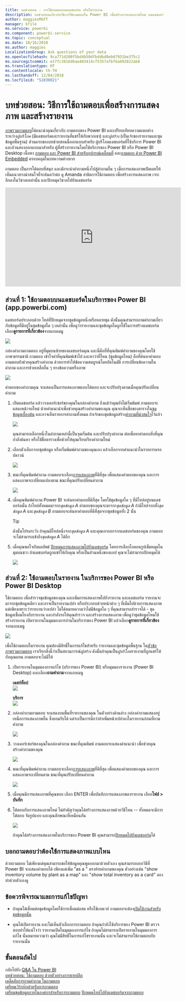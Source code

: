 ```yaml
---
title: บทช่วยสอน - การใช้ถามตอบบนแดชบอร์ด หรือในรายงาน
description: บทช่วยสอนเกี่ยวกับวิธีการใช้ถามตอบใน Power BI เพื่อสร้างการแสดงภาพใหม่ บนแดชบอร์ดและรายงาน
author: maggiesMSFT
manager: kfile
ms.service: powerbi
ms.component: powerbi-service
ms.topic: conceptual
ms.date: 10/16/2018
ms.author: maggies
LocalizationGroup: Ask questions of your data
ms.openlocfilehash: 9ca771d200f5bd4b50dfbddbd8eb67931be375c1
ms.sourcegitcommit: e17fc3816d6ae403414cf5357afbf6a492822ab8
ms.translationtype: HT
ms.contentlocale: th-TH
ms.lasthandoff: 12/04/2018
ms.locfileid: "52830021"
---
```

# <a name="tutorial-how-to-use-qa-to-create-visualizations-and-build-reports"></a>บทช่วยสอน: วิธีการใช้ถามตอบเพื่อสร้างการแสดงภาพ และสร้างรายงาน
[ภาพรวมถามตอบ](consumer/end-user-q-and-a.md)ได้แนะนำคุณเกี่ยวกับ ถามตอบของ Power BI และเปรียบเทียบความแตกต่างระหว่าง*ผู้บริโภค* (มีแดชบอร์ดและรายงานที่แชร์ให้กับพวกเขา) และ*ผู้สร้าง* (เป็นเจ้าของรายงานและชุดข้อมูลพื้นฐาน) ส่วนแรกของบทช่วยสอนนี้ออกแบบสำหรับ ผู้บริโภคแดชบอร์ดที่ใช้บริการ Power BI และส่วนสองออกแบบมาสำหรับ ผู้ที่สร้างรายงานโดยใช้บริการของ Power BI หรือ Power BI Desktop เนื้อหา [ถามตอบ และ Power BI สำหรับอุปกรณ์เคลื่อนที่](consumer/mobile/mobile-apps-ios-qna.md) และ[ถามตอบ ด้วย Power BI Embedded](developer/qanda.md) ครอบคลุมในบทความต่างหาก

ถามตอบ เป็นการโต้ตอบที่สนุก และมักจะนำคำถามหนึ่งไปสู่คำถามอื่น ๆ เมื่อการแสดงภาพเปิดเผยให้เห็นแนวทางน่าสนใจที่จะค้นคว้าต่อ ดู Amanda สาธิตการใช้ถามตอบ เพื่อสร้างการแสดงภาพ เจาะลึกลงในวิชวลเหล่านั้น และปักหมุดวิชวลไปยังแดชบอร์ด

<iframe width="560" height="315" src="https://www.youtube.com/embed/qMf7OLJfCz8?list=PL1N57mwBHtN0JFoKSR0n-tBkUJHeMP2cP" frameborder="0" allowfullscreen></iframe>

## <a name="part-1-use-qa-on-a-dashboard-in-power-bi-service-apppowerbicom"></a>ส่วนที่ 1: ใช้ถามตอบบนแดชบอร์ดในบริการของ Power BI (app.powerbi.com)
แดชบอร์ดประกอบด้วย ไทล์ที่ปักหมุดจากชุดข้อมูลหนึ่งหรือหลายชุด ดังนั้นคุณสามารถถามคำถามเกี่ยวกับข้อมูลที่มีอยู่ในชุดข้อมูลใด ๆ เหล่านั้น เพื่อดูว่ารายงานและชุดข้อมูลใดถูกใช้ในการสร้างแดชบอร์ด เลือก**ดูรายการที่เกี่ยวข้อง**จากแถบเมนู

![](media/power-bi-tutorial-q-and-a/power-bi-view-related.png)

กล่องคำถามถามตอบ อยู่ที่มุมบนซ้ายของแดชบอร์ดคุณ และนี่คือที่ที่คุณพิมพ์คำถามของคุณโดยใช้ภาษาธรรมชาติ ถามตอบ เข้าใจคำที่คุณพิมพ์เข้าไป และหาว่าที่ไหน (ชุดข้อมูลไหน) คือที่ค้นหาคำตอบ ถามตอบยังช่วยคุณสร้างคำถาม ด้วยการทำให้ข้อความสมบูรณ์โดยอัตโนมัติ การเปลี่ยนข้อความในคำถาม และการช่วยเหลืออื่น ๆ ทางข้อความหรือภาพ

![](media/power-bi-tutorial-q-and-a/powerbi-qna.png)

คำตอบของคำถามคุณ จะแสดงเป็นการแสดงภาพแบบโต้ตอบ และจะปรับปรุงตามเมื่อคุณปรับเปลี่ยนคำถาม

1. เปิดแดชบอร์ด แล้ววางเคอร์เซอร์ของคุณในกล่องคำถาม ถึงแม้ว่าคุณยังไม่เริ่มพิมพ์ ถามตอบจะแสดงหน้าจอใหม่ ด้วยคำแนะนำเพื่อช่วยคุณสร้างคำถามของคุณ คุณจะเห็นชื่อของตารางใน[ชุดข้อมูลเบื้องต้น](service-get-data.md) และอาจเห็นรายการคำถามทั้งหมด ถ้าเจ้าของชุดข้อมูลสร้าง[คำถามที่น่าสนใจ](service-q-and-a-create-featured-questions.md)ไว้แล้ว

   ![](media/power-bi-tutorial-q-and-a/powerbi-qna-cursor.png)

   คุณสามารถเลือกหนึ่งในคำถามเหล่านี้เป็นจุดเริ่มต้น และปรับปรุงคำถาม ต่อเพื่อหาคำตอบสิ่งที่คุณกำลังค้นหา หรือใช้ชื่อตารางเพื่อช่วยให้คุณเรียบเรียงคำถามใหม่

2. เลือกตัวเลือกจากชุดข้อมูล หรือเริ่มพิมพ์คำถามของคุณเอง แล้วเลือกจากคำแนะนำในรายการดรอปดาวน์

   ![](media/power-bi-tutorial-q-and-a/powerbi-qna-list.png)

3. ขณะที่คุณพิมพ์คำถาม ถามตอบจะเลือก[การแสดงภาพ](visuals/power-bi-visualization-types-for-reports-and-q-and-a.md)ที่ดีที่สุด เพื่อแสดงคำตอบของคุณ และการแสดงภาพจะเปลี่ยนแปลงตาม ขณะที่คุณปรับเปลี่ยนคำถาม

   ![](media/power-bi-tutorial-q-and-a/powerbi-qna-viz.png)

4. เมื่อคุณพิมพ์คำถาม Power BI จะค้นหาคำตอบที่ดีที่สุด โดยใช้ชุดข้อมูลใด ๆ ที่มีไทล์อยู่บนแดชบอร์ดนั้น  ถ้าไทล์ทั้งหมดมาจาก*ชุดข้อมูล A* คำตอบของคุณจะมาจาก*ชุดข้อมูล A*  ถ้ามีไทล์จากทั้ง*ชุดข้อมูล A* และ*ชุดข้อมูล B* ถามตอบจะค้นหาคำตอบที่ดีที่สุดจากชุดข้อมูลทั้ง 2 นั้น

   > [!TIP]
   > ดังนั้นโปรดระวัง ถ้าคุณมีไทล์หนึ่งจาก*ชุดข้อมูล A* และคุณเอาออกจากแดชบอร์ดของคุณ ถามตอบจะไม่สามารถเข้าถึง*ชุดข้อมูล A* ได้อีก
   >
   >
5. เมื่อคุณพอใจกับผลลัพธ์ [ปักหมุดการแสดงภาพไปยังแดชบอร์ด](service-dashboard-pin-tile-from-q-and-a.md) โดยการเลือกไอคอนรูปเข็มหมุดในมุมบนขวา ถ้าแดชบอร์ดถูกแชร์ให้กับคุณ หรือเป็นส่วนหนึ่งของแอป คุณจะไม่สามารถปักหมุดได้

   ![](media/power-bi-tutorial-q-and-a/pbi_qna_finish-typing-question.jpg)

##    <a name="part-2-use-qa-in-a-report-in-power-bi-service-or-power-bi-desktop"></a>ส่วนที่ 2: ใช้ถามตอบในรายงาน ในบริการของ Power BI หรือ Power BI Desktop

ใช้ถามตอบ เพื่อสำรวจชุดข้อมูลของคุณ และเพิ่มการแสดงภาพไปยังรายงาน และแดชบอร์ด รายงานจะมาจากชุดข้อมูลเดียว และอาจเป็นรายงานเปล่า หรือประกอบด้วยหน้าต่าง ๆ ที่เต็มไปด้วยการแสดงภาพ แต่เพียงเพราะว่ารายงานว่างเปล่า ไม่ได้หมายความว่าไม่มีข้อมูลใด ๆ ที่คุณสามารถสำรวจได้ - ชุดข้อมูลเชื่อมโยงกับรายงาน และกำลังรอให้คุณสำรวจ และสร้างการแสดงภาพ  เพื่อดูว่าชุดข้อมูลไหนใช้สร้างรายงาน เปิดรายงานในมุมมองการอ่านในบริการของ Power BI แล้วเลือก**ดูรายการที่เกี่ยวข้อง**จากแถบเมนู

![](media/power-bi-tutorial-q-and-a/power-bi-view-related.png)

เพื่อใช้ถามตอบในรายงาน คุณต้องมีสิทธิ์ในการแก้ไขสำหรับ รายงานและชุดข้อมูลพื้นฐาน ใน[หัวข้อภาพรวมถามตอบ](consumer/end-user-q-and-a.md) เราเรียกสิ่งนี้ว่าเป็นสถานการณ์*ผู้สร้าง* ดังนั้นถ้าคุณเป็น*ผู้บริโภค*รายงานที่ถูกแชร์ให้กับคุณแทน ถามตอบจะไม่มีให้

1. เปิดรายงานในมุมมองการแก้ไข (บริการของ Power BI) หรือมุมมองรายงาน (Power BI Desktop) และเลือก**ถามคำถาม**จากแถบเมนู

    **เดสก์ท็อป**    
    ![](media/power-bi-tutorial-q-and-a/power-bi-desktop-question.png)

    **บริการ**    
    ![](media/power-bi-tutorial-q-and-a/power-bi-service.png)

2. กล่องคำถามถามตอบ จะแสดงบนพื้นที่รายงานของคุณ ในตัวอย่างด้านล่าง กล่องคำถามแสดงอยู่เหนือการแสดงภาพอื่น ซึ่งยอมรับได้ แต่จะเป็นการดีกว่าถ้าเพิ่มหน้าเปล่าลงในรายงานก่อนที่ถามคำถาม

    ![](media/power-bi-tutorial-q-and-a/power-bi-ask-question.png)

3. วางเคอร์เซอร์ของคุณในกล่องคำถาม ขณะที่คุณพิมพ์ ถามตอบจะแสดงคำแนะนำ เพื่อช่วยคุณสร้างคำถามของคุณ

   ![](media/power-bi-tutorial-q-and-a/power-bi-q-and-a-suggestions.png)

4. ขณะที่คุณพิมพ์คำถาม ถามตอบจะเลือก[การแสดงภาพ](visuals/power-bi-visualization-types-for-reports-and-q-and-a.md)ที่ดีที่สุด เพื่อแสดงคำตอบของคุณ และการแสดงภาพจะเปลี่ยนตาม ขณะที่คุณปรับเปลี่ยนคำถาม

   ![](media/power-bi-tutorial-q-and-a/power-bi-q-and-a-visual.png)

5. เมื่อคุณมีการแสดงภาพที่คุณชอบ เลือก ENTER เพื่อบันทึกการแสดงภาพลงรายงาน เลือก**ไฟล์ > บันทึก**

6. โต้ตอบกับการแสดงภาพใหม่ ไม่สำคัญว่าคุณได้สร้างการแสดงภาพด้วยวิธีไหน -- ทั้งหมดจะมีการโต้ตอบ จัดรูปแบบ และคุณลักษณะที่เหมือนกัน

   ![](media/power-bi-tutorial-q-and-a/power-bi-q-and-a-ellipses.png)

   ถ้าคุณได้สร้างการแสดงภาพในบริการของ Power BI คุณสามารถ[ปักหมุดไปยังแดชบอร์ด](service-dashboard-pin-tile-from-q-and-a.md)ได้

## <a name="tell-qa-which-visualization-to-use"></a>บอกถามตอบว่าต้องใช้การแสดงภาพแบบไหน
ด้วยถามตอบ ไม่เพียงแต่คุณสามารถขอให้ข้อมูลคุณพูดออกมาด้วยตัวเอง คุณสามารถบอกวิธีที่ Power BI จะแสดงคำตอบได้ เพียงแค่เพิ่ม "as a <visualization type>" ตรงท้ายคำถามของคุณ  ตัวอย่างเช่น "show inventory volume by plant as a map" และ "show total inventory as a card"  ลองทำด้วยตัวเองดู

##  <a name="considerations-and-troubleshooting"></a>ข้อควรพิจารณาและการแก้ไขปัญหา
- ถ้าคุณได้เชื่อมต่อชุดข้อมูลโดยใช้การเชื่อมต่อสด หรือใช้เกตเวย์ ถามตอบจะต้อง[เปิดใช้งานสำหรับชุดข้อมูลนั้น](service-q-and-a-direct-query.md)

- คุณได้เปิดรายงาน และไม่เห็นตัวเลือกการถามตอบ ถ้าคุณกำลังใช้บริการของ Power BI ตรวจสอบทำให้แน่ใจว่า รายงานเปิดในมุมมองการแก้ไข ถ้าคุณไม่สามารถเปิดรายงานในมุมมองการแก้ไข นั่นหมายความว่า คุณไม่มีสิทธิ์ในการแก้ไขรายงานนั้น และจะไม่สามารถใช้ถามตอบกับรายงานนั้น

## <a name="next-steps"></a>ขั้นตอนถัดไป
กลับไปยัง [Q&A ใน Power BI](consumer/end-user-q-and-a.md)   
[บทช่วยสอน: ใช้ถามตอบ ด้วยตัวอย่างการขายปลีก](power-bi-visualization-introduction-to-q-and-a.md)   
[เคล็ดลับการถามคำถาม ในถามตอบ](consumer/end-user-q-and-a-tips.md)   
[เตรียมเวิร์กบุ๊กสำหรับการถามตอบ](service-prepare-data-for-q-and-a.md)  
[เตรียมชุดข้อมูลภายในองค์กรสำหรับการถามตอบ](service-q-and-a-direct-query.md)
[ปักหมุดไทล์ไปยังแดชบอร์ดจากถามตอบ](service-dashboard-pin-tile-from-q-and-a.md)
